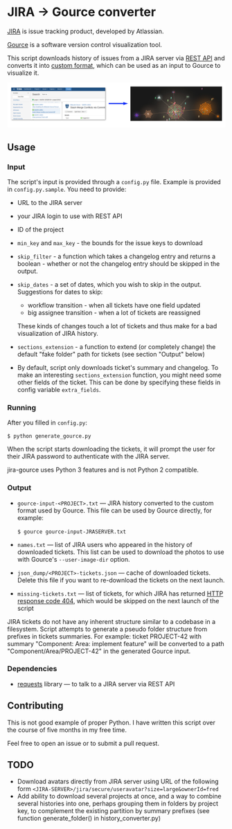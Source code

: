 JIRA → Gource converter
=======================

[JIRA](https://www.atlassian.com/software/jira) is issue tracking product,
developed by Atlassian.

[Gource](http://gource.io/) is a software version control visualization tool.

This script downloads history of issues from a JIRA server via [REST
API](https://docs.atlassian.com/jira/REST/server/)
and converts it into [custom
format](https://github.com/acaudwell/Gource/wiki/Custom-Log-Format),
which can be used as an input to Gource to visualize it.

![JIRA -> Gource screenshot](jira-gource.png)

Usage
-----

### Input

The script's input is provided through a `config.py` file.  Example is
provided in `config.py.sample`.  You need to provide:

* URL to the JIRA server
* your JIRA login to use with REST API
* ID of the project
* `min_key` and `max_key` - the bounds for the issue keys to download
* `skip_filter` - a function which takes a changelog entry and returns
  a boolean - whether or not the changelog entry should be skipped in the
  output.
* `skip_dates` - a set of dates, which you wish to skip in the output.
  Suggestions for dates to skip:

    * workflow transition - when all tickets have one field updated
    * big assignee transition - when a lot of tickets are reassigned

   These kinds of changes touch a lot of tickets and thus make for a bad
   visualization of JIRA history.

* `sections_extension` - a function to extend (or completely change) the
  default "fake folder" path for tickets (see section "Output" below)
* By default, script only downloads ticket's summary and changelog.  To make
  an interesting `sections_extension` function, you might need some other
  fields of the ticket.  This can be done by specifying these fields in config
  variable `extra_fields`.

### Running

After you filled in `config.py`:

    $ python generate_gource.py

When the script starts downloading the tickets, it will prompt the user
for their JIRA password to authenticate with the JIRA server.

jira-gource uses Python 3 features and is not Python 2 compatible.

### Output

* `gource-input-<PROJECT>.txt` ― JIRA history converted to the custom format
  used by Gource.  This file can be used by Gource directly, for example:

  `$ gource gource-input-JRASERVER.txt`

* `names.txt` — list of JIRA users who appeared in the history of downloaded
  tickets.  This list can be used to download the photos to use with Gource's
  `--user-image-dir` option.
* `json_dump/<PROJECT>-tickets.json` — cache of downloaded tickets.  Delete
  this file if you want to re-download the tickets on the next launch.
* `missing-tickets.txt` ― list of tickets, for which JIRA has returned
  [HTTP response code 404](https://en.wikipedia.org/wiki/HTTP_404), which
  would be skipped on the next launch of the script

JIRA tickets do not have any inherent structure similar to a codebase in
a filesystem.  Script attempts to generate a pseudo folder structure from
prefixes in tickets summaries.  For example: ticket PROJECT-42 with summary
"Component: Area: implement feature" will be converted to a path
"Component/Area/PROJECT-42" in the generated Gource input.


### Dependencies

* [requests](http://python-requests.org) library — to talk to a JIRA server
  via REST API


Contributing
------------

This is not good example of proper Python. I have written this script over
the course of five months in my free time.

Feel free to open an issue or to submit a pull request.

TODO
----

* Download avatars directly from JIRA server using URL of the following form
  `<JIRA-SERVER>/jira/secure/useravatar?size=large&ownerId=fred`
* Add ability to download several projects at once, and a way to combine
  several histories into one, perhaps grouping them in folders by project key,
  to complement the existing partition by summary prefixes (see function
  generate_folder() in history_converter.py)
